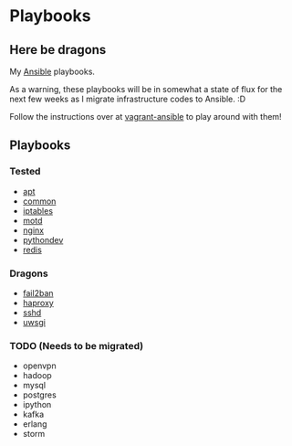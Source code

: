 # Playbooks

## Here be dragons

My [Ansible](https://github.com/ansible/ansible) playbooks.

As a warning, these playbooks will be in somewhat a state of flux for the next
few weeks as I migrate infrastructure codes to Ansible. :D

Follow the instructions over at [vagrant-ansible](https://github.com/ryankanno/vagrant-ansible) to play around with them!

## Playbooks

### Tested

  * [apt](https://github.com/ryankanno/playbooks/tree/master/apt)
  * [common](https://github.com/ryankanno/playbooks/tree/master/common)
  * [iptables](https://github.com/ryankanno/playbooks/tree/master/iptables)
  * [motd](https://github.com/ryankanno/playbooks/tree/master/motd)
  * [nginx](https://github.com/ryankanno/playbooks/tree/master/nginx)
  * [pythondev](https://github.com/ryankanno/playbooks/tree/master/pythondev)
  * [redis](https://github.com/ryankanno/playbooks/tree/master/redis)

### Dragons

  * [fail2ban](https://github.com/ryankanno/playbooks/tree/master/fail2ban)
  * [haproxy](https://github.com/ryankanno/playbooks/tree/master/haproxy)
  * [sshd](https://github.com/ryankanno/playbooks/tree/master/sshd)
  * [uwsgi](https://github.com/ryankanno/playbooks/tree/master/uwsgi)

### TODO (Needs to be migrated)

  * openvpn
  * hadoop
  * mysql
  * postgres
  * ipython
  * kafka
  * erlang
  * storm
